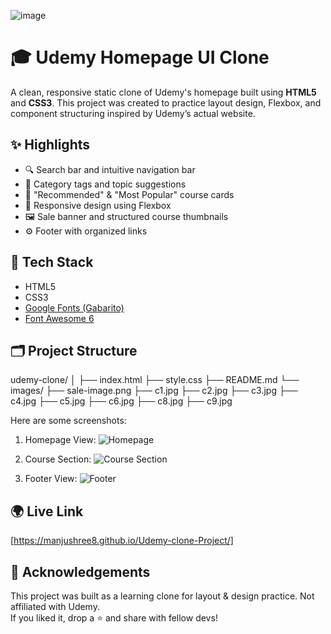 ![image](https://github.com/user-attachments/assets/a913e8c1-5b06-4ecf-8ac8-e599ac1ed5cd)
# 🎓 Udemy Homepage UI Clone

A clean, responsive static clone of Udemy's homepage built using **HTML5** and **CSS3**. This project was created to practice layout design, Flexbox, and component structuring inspired by Udemy’s actual website.

## ✨ Highlights

- 🔍 Search bar and intuitive navigation bar  
- 🎨 Category tags and topic suggestions  
- 🧩 "Recommended" & "Most Popular" course cards  
- 📱 Responsive design using Flexbox  
- 🖼️ Sale banner and structured course thumbnails  
- ⚙️ Footer with organized links  

## 🧪 Tech Stack

- HTML5  
- CSS3  
- [Google Fonts (Gabarito)](https://fonts.google.com/specimen/Gabarito)  
- [Font Awesome 6](https://fontawesome.com/)  

## 🗂️ Project Structure

udemy-clone/
│
├── index.html
├── style.css
├── README.md
└── images/
├── sale-image.png
├── c1.jpg
├── c2.jpg
├── c3.jpg
├── c4.jpg
├── c5.jpg
├── c6.jpg
├── c8.jpg
├── c9.jpg

Here are some screenshots:

1. Homepage View:
   ![Homepage](images/screenshot1.jpg)

2. Course Section:
   ![Course Section](images/screenshot2.jpg)

3. Footer View:
   ![Footer](images/screenshot3.jpg)
   
## 🌍 Live Link
[https://manjushree8.github.io/Udemy-clone-Project/]

## 🙌 Acknowledgements

This project was built as a learning clone for layout & design practice. Not affiliated with Udemy.  
If you liked it, drop a ⭐ and share with fellow devs!



